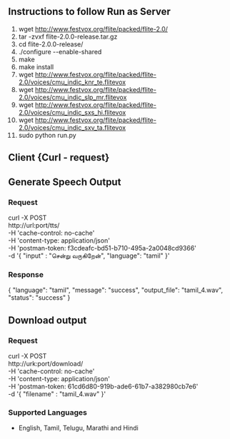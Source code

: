 ## Instructions to follow Run as Server

1. wget http://www.festvox.org/flite/packed/flite-2.0/
2. tar -zvxf flite-2.0.0-release.tar.gz
3. cd flite-2.0.0-release/
4. ./configure --enable-shared
5. make
6. make install
7. wget http://www.festvox.org/flite/packed/flite-2.0/voices/cmu_indic_knr_te.flitevox
8. wget http://www.festvox.org/flite/packed/flite-2.0/voices/cmu_indic_slp_mr.flitevox
9. wget http://www.festvox.org/flite/packed/flite-2.0/voices/cmu_indic_sxs_hi.flitevox
10. wget http://www.festvox.org/flite/packed/flite-2.0/voices/cmu_indic_sxv_ta.flitevox
11. sudo python run.py

## Client {Curl - request}

## Generate Speech Output

### Request
curl -X POST \
  http://url:port/tts/ \
  -H 'cache-control: no-cache' \
  -H 'content-type: application/json' \
  -H 'postman-token: f3cdeafc-bd51-b710-495a-2a0048cd9366' \
  -d '{
	"input" : "சென்று வருகிறேன்",
	"language": "tamil"
}'

### Response
{
    "language": "tamil",
    "message": "success",
    "output_file": "tamil_4.wav",
    "status": "success"
}

## Download output

### Request
curl -X POST \
  http://urk:port/download/ \
  -H 'cache-control: no-cache' \
  -H 'content-type: application/json' \
  -H 'postman-token: 61cd6d80-919b-ade6-61b7-a382980cb7e6' \
  -d '{
	"filename" : "tamil_4.wav"
}'

### Supported Languages
-   English, Tamil, Telugu, Marathi and Hindi